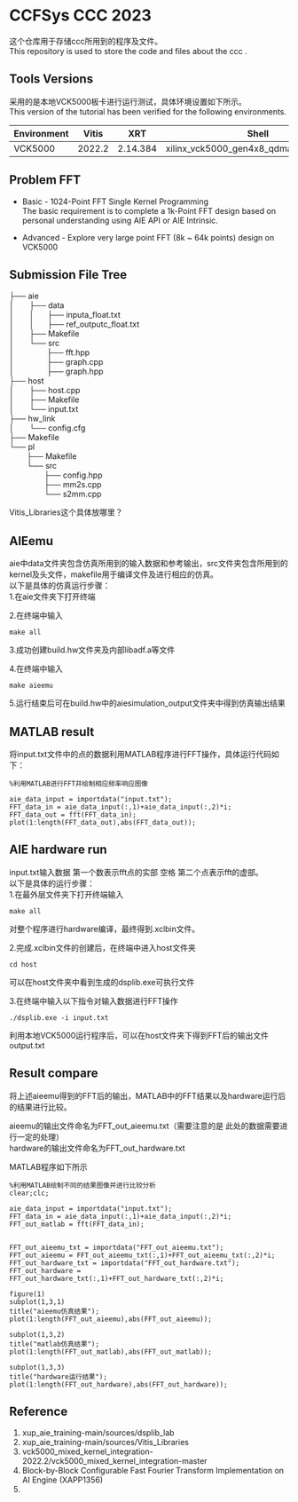 # CCFSys CCC 2023
这个仓库用于存储ccc所用到的程序及文件。  
This repository is used to store the code and files about the ccc .   

## Tools Versions  
采用的是本地VCK5000板卡进行运行测试，具体环境设置如下所示。  
This version of the tutorial has been verified for the following environments. 

| Environment  | Vitis   |    XRT   | Shell | Notes |
|--------------|---------|----------|-------|-------|
| VCK5000      | 2022.2  | 2.14.384  | xilinx_vck5000_gen4x8_qdma_2_202220_1|  |  

## Problem FFT  
- Basic - 1024-Point FFT Single Kernel Programming  
 The basic requirement is to complete a 1k-Point FFT design based on personal understanding using AIE API or AIE Intrinsic.
 
- Advanced - Explore very large point FFT (8k ~ 64k points) design on VCK5000

## Submission File Tree  
├── aie  
│ &nbsp;&nbsp;&nbsp;&nbsp;&nbsp;&nbsp;├── data  
│ &nbsp;&nbsp;&nbsp;&nbsp;&nbsp;&nbsp;│&nbsp;&nbsp;&nbsp;&nbsp;&nbsp;&nbsp;├── inputa_float.txt  
│ &nbsp;&nbsp;&nbsp;&nbsp;&nbsp;&nbsp;│&nbsp;&nbsp;&nbsp;&nbsp;&nbsp;&nbsp;├── ref_outputc_float.txt  
│ &nbsp;&nbsp;&nbsp;&nbsp;&nbsp;&nbsp;├── Makefile  
│ &nbsp;&nbsp;&nbsp;&nbsp;&nbsp;&nbsp;└── src  
│ &nbsp;&nbsp;&nbsp;&nbsp;&nbsp;&nbsp;&nbsp;&nbsp;&nbsp;&nbsp;&nbsp;&nbsp;&nbsp;&nbsp;├── fft.hpp  
│ &nbsp;&nbsp;&nbsp;&nbsp;&nbsp;&nbsp;&nbsp;&nbsp;&nbsp;&nbsp;&nbsp;&nbsp;&nbsp;&nbsp;├── graph.cpp  
│ &nbsp;&nbsp;&nbsp;&nbsp;&nbsp;&nbsp;&nbsp;&nbsp;&nbsp;&nbsp;&nbsp;&nbsp;&nbsp;&nbsp;├── graph.hpp  
├── host  
│ &nbsp;&nbsp;&nbsp;&nbsp;&nbsp;&nbsp;├── host.cpp  
│ &nbsp;&nbsp;&nbsp;&nbsp;&nbsp;&nbsp;├── Makefile  
│ &nbsp;&nbsp;&nbsp;&nbsp;&nbsp;&nbsp;└── input.txt  
├── hw_link  
│ &nbsp;&nbsp;&nbsp;&nbsp;&nbsp;&nbsp;└── config.cfg  
├── Makefile  
└── pl  
 &nbsp;&nbsp;&nbsp;&nbsp;&nbsp;&nbsp;&nbsp;&nbsp;├── Makefile  
 &nbsp;&nbsp;&nbsp;&nbsp;&nbsp;&nbsp;&nbsp;&nbsp;└── src  
 &nbsp;&nbsp;&nbsp;&nbsp;&nbsp;&nbsp;&nbsp;&nbsp;&nbsp;&nbsp;&nbsp;&nbsp;&nbsp;&nbsp;&nbsp;&nbsp;├── config.hpp  
 &nbsp;&nbsp;&nbsp;&nbsp;&nbsp;&nbsp;&nbsp;&nbsp;&nbsp;&nbsp;&nbsp;&nbsp;&nbsp;&nbsp;&nbsp;&nbsp;├── mm2s.cpp  
 &nbsp;&nbsp;&nbsp;&nbsp;&nbsp;&nbsp;&nbsp;&nbsp;&nbsp;&nbsp;&nbsp;&nbsp;&nbsp;&nbsp;&nbsp;&nbsp;└── s2mm.cpp  

 Vitis_Libraries这个具体放哪里？  
 
## AIEemu  
aie中data文件夹包含仿真所用到的输入数据和参考输出，src文件夹包含所用到的kernel及头文件，makefile用于编译文件及进行相应的仿真。  
以下是具体的仿真运行步骤：  
1.在aie文件夹下打开终端 

2.在终端中输入
```
make all
```

3.成功创建build.hw文件夹及内部libadf.a等文件  

4.在终端中输入  
```
make aieemu
```

5.运行结束后可在build.hw中的aiesimulation_output文件夹中得到仿真输出结果  

## MATLAB result  
将input.txt文件中的点的数据利用MATLAB程序进行FFT操作，具体运行代码如下：

```
%利用MATLAB进行FFT并绘制相应频率响应图像

aie_data_input = importdata("input.txt");
FFT_data_in = aie_data_input(:,1)+aie_data_input(:,2)*i;
FFT_data_out = fft(FFT_data_in);
plot(1:length(FFT_data_out),abs(FFT_data_out));
```  

## AIE hardware run  
input.txt输入数据 第一个数表示fft点的实部 空格 第二个点表示fft的虚部。  
以下是具体的运行步骤：  
1.在最外层文件夹下打开终端输入
```
make all
```
对整个程序进行hardware编译，最终得到.xclbin文件。  

2.完成.xclbin文件的创建后，在终端中进入host文件夹
```
cd host
```  
可以在host文件夹中看到生成的dsplib.exe可执行文件  

3.在终端中输入以下指令对输入数据进行FFT操作  
```
./dsplib.exe -i input.txt
```
利用本地VCK5000运行程序后，可以在host文件夹下得到FFT后的输出文件output.txt  


## Result compare  

将上述aieemu得到的FFT后的输出，MATLAB中的FFT结果以及hardware运行后的结果进行比较。  

aieemu的输出文件命名为FFT_out_aieemu.txt（需要注意的是 此处的数据需要进行一定的处理）   
hardware的输出文件命名为FFT_out_hardware.txt  

MATLAB程序如下所示  

```
%利用MATLAB绘制不同的结果图像并进行比较分析
clear;clc;

aie_data_input = importdata("input.txt");
FFT_data_in = aie_data_input(:,1)+aie_data_input(:,2)*i;
FFT_out_matlab = fft(FFT_data_in);


FFT_out_aieemu_txt = importdata("FFT_out_aieemu.txt");
FFT_out_aieemu = FFT_out_aieemu_txt(:,1)+FFT_out_aieemu_txt(:,2)*i;
FFT_out_hardware_txt = importdata("FFT_out_hardware.txt");
FFT_out_hardware = FFT_out_hardware_txt(:,1)+FFT_out_hardware_txt(:,2)*i;

figure(1)
subplot(1,3,1)
title("aieemu仿真结果");
plot(1:length(FFT_out_aieemu),abs(FFT_out_aieemu));

subplot(1,3,2)
title("matlab仿真结果");
plot(1:length(FFT_out_matlab),abs(FFT_out_matlab));

subplot(1,3,3)
title("hardware运行结果");
plot(1:length(FFT_out_hardware),abs(FFT_out_hardware));
```  

## Reference  
1. xup_aie_training-main/sources/dsplib_lab
2. xup_aie_training-main/sources/Vitis_Libraries
3. vck5000_mixed_kernel_integration-2022.2/vck5000_mixed_kernel_integration-master
4. Block-by-Block Configurable Fast Fourier Transform Implementation on AI Engine (XAPP1356)
5. 
